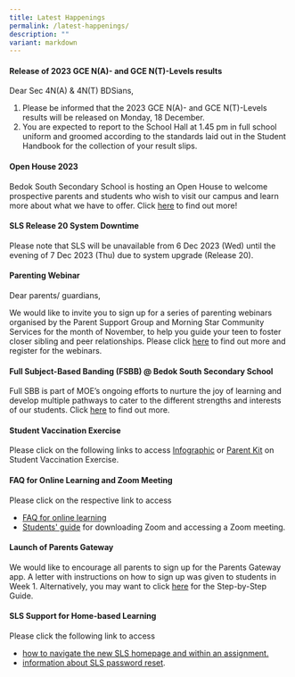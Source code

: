 ```yaml
---
title: Latest Happenings
permalink: /latest-happenings/
description: ""
variant: markdown
---
```

#### Release of 2023 GCE N(A)- and GCE N(T)-Levels results

Dear Sec 4N(A) &amp; 4N(T) BDSians,<br>

1. Please be informed that the 2023 GCE N(A)- and GCE N(T)-Levels results will be released on Monday, 18 December. <br>
2. You are expected to report to the School Hall at 1.45 pm in full school uniform and groomed according to the standards laid out in the Student Handbook for the collection of your&nbsp;result&nbsp;slips.

#### Open House 2023

Bedok South Secondary School is hosting an Open House to welcome prospective parents and students who wish to visit our campus and learn more about what we have to offer. Click [here](https://go.gov.sg/bds-eopen-house-2023) to find out more!

#### SLS Release 20 System Downtime

Please note that SLS will be unavailable from 6 Dec 2023 (Wed) until the evening of 7 Dec 2023 (Thu) due to system upgrade (Release 20).

#### Parenting Webinar     

Dear parents/ guardians, &nbsp;

We would like to invite you to sign up for a series of parenting webinars organised by the Parent Support Group and Morning Star Community Services for the month of November, to help you guide your teen to foster closer sibling and peer relationships. Please click [here](https://for.edu.sg/morningstartriplepsecrun10) to find out more and register for the webinars. 

#### Full Subject-Based Banding (FSBB) @ Bedok South Secondary School

Full SBB is part of MOE’s ongoing efforts to nurture the joy of learning and develop multiple pathways to cater to the different strengths and interests of our students.&nbsp;Click&nbsp;[here](/curriculum/Full-Subject-Based-Banding-FSBB/) to find out more.


#### Student Vaccination Exercise

Please click on the following links to access&nbsp;[Infographic](/files/Infographic%20onStudent%20Vaccination%20Exercise.pdf)&nbsp;or&nbsp;[Parent Kit](/files/Parent%20Kit%20on%20StudentVaccinationExercise.pdf)&nbsp;on Student Vaccination Exercise.

#### FAQ for Online Learning and Zoom Meeting

Please click on the respective link to access

*   [FAQ for online learning](/files/FAQforonlinelearning.pdf)
*   [Students' guide](/files/Students'%20Guide%20to%20Video%20Conferencing%20with%20Teachers%20Using%20Zoom%20for%20HBL.pdf)&nbsp;for downloading Zoom and accessing a Zoom meeting.

#### Launch of Parents Gateway

We would like to encourage all parents to sign up for the Parents Gateway app. A letter with instructions on how to sign up was given to students in Week 1. Alternatively, you may want to click&nbsp;[here](/files/Letter%20-%20Parents%20Gateway(BSSS).pdf)&nbsp;for the Step-by-Step Guide.



#### SLS Support for Home-based Learning

Please click the following link to access

* [how to navigate the new SLS homepage and within an assignment.](/files/Student%20E-Poster%20for%20Navigation%20on%20SLS.pdf)
* [information about SLS password reset](/information-and-links/for-students/student-learning-space-sls).